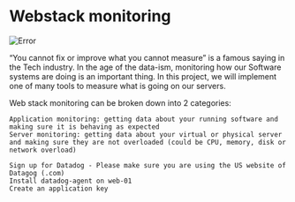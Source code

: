 # Webstack monitoring
![Error](https://s3.amazonaws.com/intranet-projects-files/holbertonschool-sysadmin_devops/281/hb3pAsO.png)

“You cannot fix or improve what you cannot measure” is a famous saying in the Tech industry. In the age of the data-ism, monitoring how our Software systems are doing is an important thing. In this project, we will implement one of many tools to measure what is going on our servers.

Web stack monitoring can be broken down into 2 categories:

    Application monitoring: getting data about your running software and making sure it is behaving as expected
    Server monitoring: getting data about your virtual or physical server and making sure they are not overloaded (could be CPU, memory, disk or network overload)

```
Sign up for Datadog - Please make sure you are using the US website of Datagog (.com)
Install datadog-agent on web-01
Create an application key
```